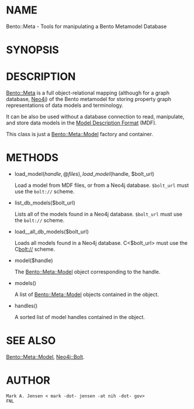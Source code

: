 # NAME

Bento::Meta - Tools for manipulating a Bento Metamodel Database

# SYNOPSIS

# DESCRIPTION

[Bento::Meta](/perl/lib/Bento/Meta.md) is a full object-relational mapping (although for a graph
database, [Neo4j](https://neo4j.com)) of the Bento metamodel for storing
property graph representations of data models and terminology.

It can be also be used without a database connection to read, manipulate, 
and store data models in the 
[Model Description Format](https://github.com/CBIIT/bento-mdf) (MDF). 

This class is just a [Bento::Meta::Model](/perl/lib/Bento/Meta/Model.md) factory and container. 

# METHODS

- load\_model($handle, @files), load\_model($handle, $bolt\_url)

    Load a model from MDF files, or from a Neo4j database. `$bolt_url` must
    use the `bolt://` scheme.

- list\_db\_models($bolt\_url)

    Lists all of the models found in a Neo4j database.  `$bolt_url` must
    use the `bolt://` scheme.

- load\_\_all\_db\_models($bolt\_url)

    Loads all models found in a Neo4j database.  C<$bolt_url> must
    use the C<bolt://> scheme. 

- model($handle)

    The [Bento::Meta::Model](/perl/lib/Bento/Meta/Model.md) object corresponding to the handle.

- models()

    A list of [Bento::Meta::Model](/perl/lib/Bento/Meta/Model.md) objects contained in the object.

- handles()

    A sorted list of model handles contained in the object.

# SEE ALSO

[Bento::Meta::Model](/perl/lib/Bento/Meta/Model.md), [Neo4j::Bolt](https://metacpan.org/pod/Neo4j::Bolt).

# AUTHOR

    Mark A. Jensen < mark -dot- jensen -at nih -dot- gov>
    FNL
